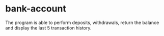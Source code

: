 # bank-account
The program is able to perform deposits, withdrawals, return the balance and display the last 5 transaction history.
